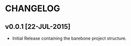 CHANGELOG
=========

v0.0.1  [22-JUL-2015]
---------------------
* Initial Release containing the barebone project structure.